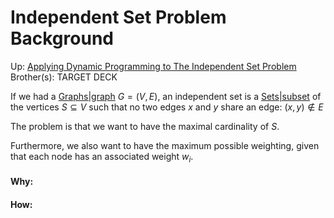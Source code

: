 # Independent Set Problem Background

Up: [Applying Dynamic Programming to The Independent Set Problem](applying_dynamic_programming_to_the_independent_set_problem)
Brother(s):
TARGET DECK

If we had a [Graphs|graph](graphs|graph) $G = (V, E)$, an independent set is a [Sets|subset](sets|subset) of the vertices $S \subseteq V$ such that no two edges $x$ and $y$ share an edge: $(x, y) \notin E$

The problem is that we want to have the maximal cardinality of $S$.

Furthermore, we also want to have the maximum possible weighting, given that each node has an associated weight $w_i$.

































#### Why:
#### How:









